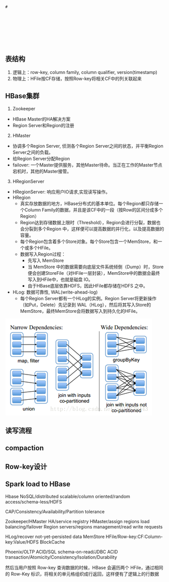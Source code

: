 ```
# 








```





## 表结构
1. 逻辑上：row-key, column family, column qualifier, version(timestamp)
2. 物理上：HFile按CF存储，按照Row-key将相关CF中的列关联起来
 

## HBase集群
1. Zookeeper
  - HBase Master的HA解决方案
  - Region Server和Region的注册

2. HMaster
  - 协调多个Region Server, 侦测各个Region Server之间的状态，并平衡Region Server之间的负载。
  - 给Region Server分配Region 
  - failover: 一个Master提供服务，其他Master待命。当正在工作的Master节点宕机时，其他的Master接管。

3. HRegionServer
  - HRegionServer: 响应用户IO请求,实现读写操作。
  - HRegion
    - 真实存放数据的地方，HBase分布式的基本单位。每个Region都只存储一个Column Family的数据，并且是该CF中的一段（按Row的区间分成多个Region）
    - Region达到存储数据上限时（Threshold），Region会进行分裂，数据也会分裂到多个Region 中，这样便可以提高数据的并行化，以及提高数据的容量。
    - 每个Region包含着多个Store对象。每个Store包含一个MemStore，和一个或多个HFile。
    - 数据写入Region过程：
      - 先写入 MemStore
      - 当 MemStore 中的数据需要向底层文件系统倾倒（Dump）时，Store便会创建StoreFile（对HFile一层封装），MemStore中的数据会最终写入到HFile中，也就是磁盘 IO。
      - 由于HBase底层依靠HDFS，因此HFile都存储在HDFS 之中。
  - HLog: 数据可靠性, WAL(write-ahead-log)
    - 每个Region Server都有一个HLog的实例。Region Server将更新操作（如Put，Delete）先记录到 WAL（HLog），然后将其写入Store的MemStore，最终MemStore会将数据写入到持久化的HFile。
  
![hbase-architecture](/img/hbase-architecture.png)



## 读写流程

## compaction


## Row-key设计

## Spark load to HBase


Hbase
NoSQL/distributed scalable/column oriented/random access/schema-less/HDFS

CAP/Consistency/Availability/Partition tolerance

Zookeeper/HMaster HA/service registry 
HMaster/assign regions load balancing/failover
Region servers/regions management/read write requests

HLog/recover not-yet-persisted data
MemStore
HFile/Row-key:CF:Column-key:Value/HDFS
BlockCache

Phoenix/OLTP ACID/SQL schema-on-read/JDBC 
ACID transaction/Atomicity/Consistency/Isolation/Durability



然后当用户按照 Row-key 查询数据的时候，HBase 会遍历两个 HFile，通过相同的 Row-Key 标识，将相关的单元格组织成行返回，这样便有了逻辑上的行数据
